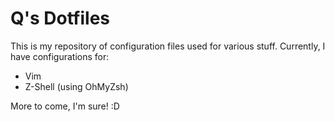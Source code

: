 # Q's Dotfiles

This is my repository of configuration files used for various stuff. Currently, I have configurations for:

* Vim
* Z-Shell (using OhMyZsh)

More to come, I'm sure! :D
